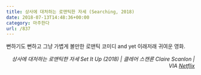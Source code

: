 ```yaml
---
title: 상사에 대처하는 로맨틱한 자세 (Searching, 2018)
date: 2018-07-13T14:48:36+00:00
category: 마주한다
url: /837
---
```


뻔하기도 뻔하고 그냥 가볍게 볼만한 로맨틱 코미디 and yet 이래저래 귀여운 영화.

<p style="text-align:right">
  <em>상사에 대처하는 로맨틱한 자세 Set It Up (2018) | 클레어 스캔론 Claire Scanlon</em><em>&nbsp;| VIA <a href="http://netflix.com" target="_blank" rel="noreferrer noopener">Netflix</a></em>
</p>
